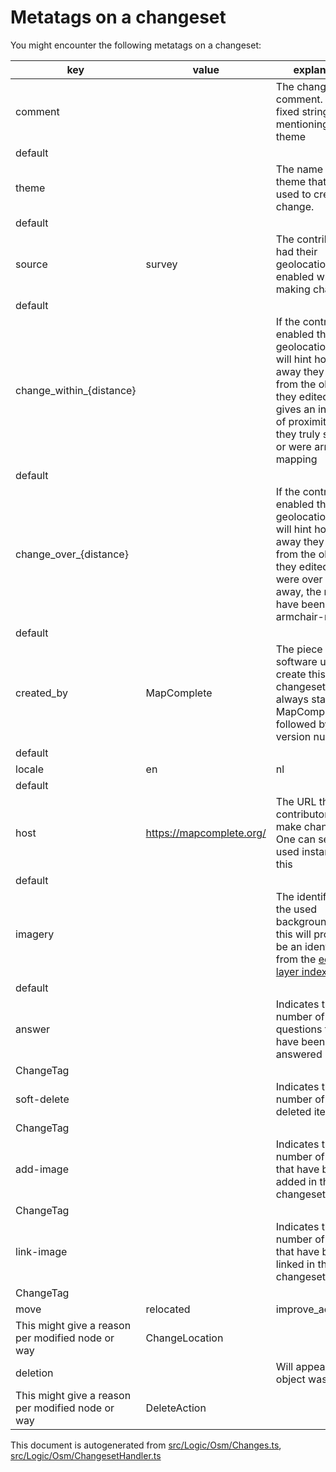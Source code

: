 [//]: # (WARNING: this file is automatically generated. Please find the sources at the bottom and edit those sources)

# Metatags on a changeset

You might encounter the following metatags on a changeset:



| key | value | explanation | source |
-----|-----|-----|----- |
| comment |  | The changeset comment. Will be a fixed string, mentioning the theme
 | default |
| theme |  | The name of the theme that was used to create this change. 
 | default |
| source | survey | The contributor had their geolocation enabled while making changes
 | default |
| change_within_{distance} |  | If the contributor enabled their geolocation, this will hint how far away they were from the objects they edited. This gives an indication of proximity and if they truly surveyed or were armchair-mapping
 | default |
| change_over_{distance} |  | If the contributor enabled their geolocation, this will hint how far away they were from the objects they edited. If they were over 5000m away, the might have been armchair-mapping
 | default |
| created_by | MapComplete <version> | The piece of software used to create this changeset; will always start with MapComplete, followed by the version number
 | default |
| locale | en|nl|de|... | The code of the language that the contributor used MapComplete in. Hints what language the user speaks.
 | default |
| host | https://mapcomplete.org/<theme> | The URL that the contributor used to make changes. One can see the used instance with this
 | default |
| imagery |  | The identifier of the used background layer, this will probably be an identifier from the [editor layer index](https://github.com/osmlab/editor-layer-index)
 | default |
| answer |  | Indicates the number of questions that have been answered
 | ChangeTag |
| soft-delete |  | Indicates the number of soft-deleted items
 | ChangeTag |
| add-image |  | Indicates the number of images that have been added in this changeset
 | ChangeTag |
| link-image |  | Indicates the number of images that have been linked in this changeset
 | ChangeTag |
| move | relocated|improve_accuraccy|... | Will appear if the point has been moved
This might give a reason per modified node or way | ChangeLocation |
| deletion |  | Will appear if the object was deleted
This might give a reason per modified node or way | DeleteAction |




This document is autogenerated from [src/Logic/Osm/Changes.ts](https://github.com/pietervdvn/MapComplete/blob/develop/src/Logic/Osm/Changes.ts), [src/Logic/Osm/ChangesetHandler.ts](https://github.com/pietervdvn/MapComplete/blob/develop/src/Logic/Osm/ChangesetHandler.ts)

